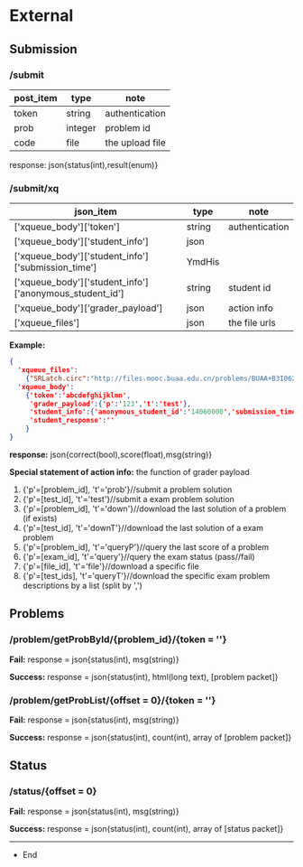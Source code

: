 # External

## Submission

### /submit

| post_item | type    | note            |
| --------- | ------- | --------------- |
| token     | string  | authentication  |
| prob      | integer | problem id      |
| code      | file    | the upload file |

response: json{status(int),result(enum)}

### /submit/xq

| json_item                                | type   | note           |
| ---------------------------------------- | ------ | -------------- |
| \['xqueue_body'\]\['token'\]             | string | authentication |
| \['xqueue_body'\]\['student_info'\]      | json   |                |
| \['xqueue_body'\]\['student_info'\]['submission_time'] | YmdHis |                |
| \['xqueue_body'\]\['student_info'\]['anonymous_student_id'] | string | student id     |
| \['xqueue_body'\]\['grader_payload'\]    | json   | action info    |
| ['xqueue_files']                         | json   | the file urls  |

**Example:**

```json
{
  'xqueue_files':
  	{"SRLatch.circ":"http://files.mooc.buaa.edu.cn/problems/BUAA+B3I062410+2016_T1/co-queue/3f82686a36994a6e90106482cd14a951/SRLatch.circ"},
  'xqueue_body':
  	{'token':'abcdefghijklmn',
     'grader_payload':{'p':'123','t':'test'},
     'student_info':{'anonymous_student_id':'14060000','submission_time':'20160808080808'},
     'student_response':''
    }
}
```
**response:** json{correct(bool),score(float),msg(string)}

**Special statement of action info:**	the function of grader payload

1. {'p'=[problem_id], 't'='prob'}//submit a problem solution
2. {'p'=[test_id], 't'='test'}//submit a exam problem solution
3. {'p'=[problem_id], 't'='down'}//download the last solution of a problem (if exists)
4. {'p'=[test_id], 't'='downT'}//download the last solution of a exam problem
5. {'p'=[problem_id], 't'='queryP'}//query the last score of a problem
6. {'p'=[exam_id], 't'='query'}//query the exam status (pass//fail)
7. {'p'=[file_id], 't'='file'}//download a specific file
8. {'p'=[test_ids], 't'='queryT'}//download the specific exam problem descriptions by a list (split by ',')

## Problems

### /problem/getProbById/{problem_id}/{token = ''}

**Fail:** response = json{status(int), msg(string)}

**Success:** response = json{status(int), html(long text), [problem packet]}

### /problem/getProbList/{offset = 0}/{token = ''}

**Fail:** response = json{status(int), msg(string)}

**Success:** response = json{status(int), count(int), array of [problem packet]}

## Status

### /status/{offset = 0}

**Fail:** response = json{status(int), msg(string)}

**Success:** response = json{status(int), count(int), array of [status packet]}

----

* End